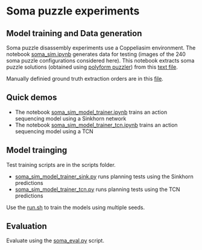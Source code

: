 # Soma puzzle experiments

## Model training and Data generation

Soma puzzle disassembly experiments use a Coppeliasim environment. The notebook [soma_sim.ipynb](./soma_sim.ipynb) generates data for testing (images of the 240 soma puzzle configurations considered here). This notebook extracts soma puzzle solutions (obtained using [polyform puzzler](http://puzzler.sourceforge.net/)) from this [text file](./soma_cube.txt).

Manually definied ground truth extraction orders are in this [file](./data/extraction_order.txt).

## Quick demos

- The notebook [soma_sim_model_trainer.ipynb](soma_sim_model_trainer.ipynb) trains an action sequencing model using a Sinkhorn network
- The notebook [soma_sim_model_trainer_tcn.ipynb](soma_sim_model_trainer_tcn.ipynb) trains an action sequencing model using a TCN

## Model trainging

Test training scripts are in the scripts folder.
- [soma_sim_model_trainer_sink.py](./scripts/soma_sim_model_trainer_sink.py) runs planning tests using the Sinkhorn predictions
- [soma_sim_model_trainer_tcn.py](./scripts/soma_sim_model_trainer_sink.py) runs planning tests using the TCN predictions

Use the [run.sh](./scripts/run.sh) to train the models using multiple seeds.

## Evaluation

Evaluate using the [soma_eval.py](./scripts/soma_eval.py) script.
